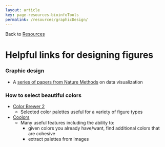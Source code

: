 ```yaml
---
layout: article
key: page-resources-bioinfoTools
permalink: /resources/graphicDesign/
---
```


Back to [Resources](/resources/)

# Helpful links for designing figures



### Graphic design
- A [series of papers from Nature Methods](http://blogs.nature.com/methagora/2013/07/data-visualization-points-of-view.html) on data visualization

### How to select beautiful colors
- [Color Brewer 2](https://colorbrewer2.org/#type=sequential&scheme=BuGn&n=3)
    - Selected color palettes useful for a variety of figure types
- [Coolors](https://coolors.co/)
    - Many useful features including the ability to:
        - given colors you already have/want, find additional colors that are cohesive
        - extract palettes from images


